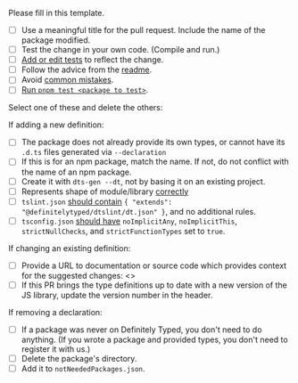 Please fill in this template.

-   [ ] Use a meaningful title for the pull request. Include the name of the package modified.
-   [ ] Test the change in your own code. (Compile and run.)
-   [ ] [Add or edit tests](https://github.com/DefinitelyTyped/DefinitelyTyped/blob/master/README.md#my-package-teststs) to reflect the change.
-   [ ] Follow the advice from the [readme](https://github.com/DefinitelyTyped/DefinitelyTyped/blob/master/README.md#make-a-pull-request).
-   [ ] Avoid [common mistakes](https://github.com/DefinitelyTyped/DefinitelyTyped/blob/master/README.md#common-mistakes).
-   [ ] [Run `pnpm test <package to test>`](https://github.com/DefinitelyTyped/DefinitelyTyped/blob/master/README.md#running-tests).

Select one of these and delete the others:

If adding a new definition:

-   [ ] The package does not already provide its own types, or cannot have its `.d.ts` files generated via `--declaration`
-   [ ] If this is for an npm package, match the name. If not, do not conflict with the name of an npm package.
-   [ ] Create it with `dts-gen --dt`, not by basing it on an existing project.
-   [ ] Represents shape of module/library [correctly](https://www.typescriptlang.org/docs/handbook/declaration-files/library-structures.html)
-   [ ] `tslint.json` [should contain](https://github.com/DefinitelyTyped/DefinitelyTyped/blob/master/README.md#linter-tslintjson) `{ "extends": "@definitelytyped/dtslint/dt.json" }`, and no additional rules.
-   [ ] `tsconfig.json` [should have](https://github.com/DefinitelyTyped/DefinitelyTyped/blob/master/README.md#tsconfigjson) `noImplicitAny`, `noImplicitThis`, `strictNullChecks`, and `strictFunctionTypes` set to `true`.

If changing an existing definition:

-   [ ] Provide a URL to documentation or source code which provides context for the suggested changes: <<url here>>
-   [ ] If this PR brings the type definitions up to date with a new version of the JS library, update the version number in the header.

If removing a declaration:

-   [ ] If a package was never on Definitely Typed, you don't need to do anything. (If you wrote a package and provided types, you don't need to register it with us.)
-   [ ] Delete the package's directory.
-   [ ] Add it to `notNeededPackages.json`.
